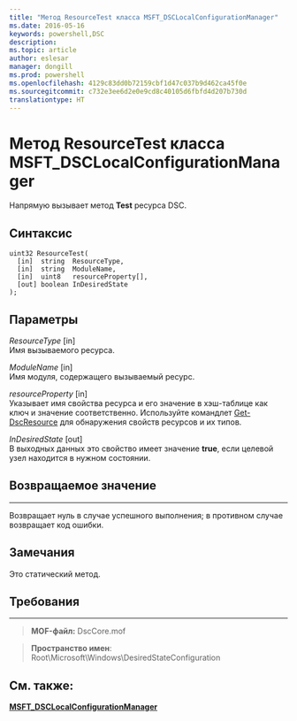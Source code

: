 ```yaml
---
title: "Метод ResourceTest класса MSFT_DSCLocalConfigurationManager"
ms.date: 2016-05-16
keywords: powershell,DSC
description: 
ms.topic: article
author: eslesar
manager: dongill
ms.prod: powershell
ms.openlocfilehash: 4129c83dd0b72159cbf1d47c037b9d462ca45f0e
ms.sourcegitcommit: c732e3ee6d2e0e9cd8c40105d6fbfd4d207b730d
translationtype: HT
---
```

# <a name="resourcetest-method-of-the-msftdsclocalconfigurationmanager-class"></a>Метод ResourceTest класса MSFT_DSCLocalConfigurationManager

Напрямую вызывает метод **Test** ресурса DSC.

<a name="syntax"></a>Синтаксис
------

```mof
uint32 ResourceTest(
  [in]  string  ResourceType,
  [in]  string  ModuleName,
  [in]  uint8   resourceProperty[],
  [out] boolean InDesiredState
);
```

<a name="parameters"></a>Параметры
----------

*ResourceType* \[in\]  
Имя вызываемого ресурса.

*ModuleName* \[in\]  
Имя модуля, содержащего вызываемый ресурс.

*resourceProperty* \[in\]  
Указывает имя свойства ресурса и его значение в хэш-таблице как ключ и значение соответственно. Используйте командлет [Get-DscResource](https://technet.microsoft.com/en-us/library/dn521625.aspx) для обнаружения свойств ресурсов и их типов.

*InDesiredState* \[out\]  
В выходных данных это свойство имеет значение **true**, если целевой узел находится в нужном состоянии.

## <a name="return-value"></a>Возвращаемое значение
------------

Возвращает нуль в случае успешного выполнения; в противном случае возвращает код ошибки.

## <a name="remarks"></a>Замечания

Это статический метод.

## <a name="requirements"></a>Требования
------------
>**MOF-файл:** DscCore.mof

>**Пространство имен**: Root\Microsoft\Windows\DesiredStateConfiguration


## <a name="see-also"></a>См. также:


[**MSFT_DSCLocalConfigurationManager**](msft-dsclocalconfigurationmanager.md)


 

 



